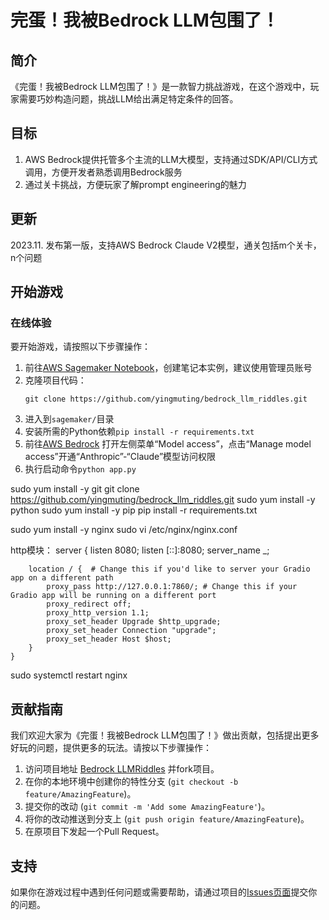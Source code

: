 # 完蛋！我被Bedrock LLM包围了！

## 简介
《完蛋！我被Bedrock LLM包围了！》是一款智力挑战游戏，在这个游戏中，玩家需要巧妙构造问题，挑战LLM给出满足特定条件的回答。

## 目标
1. AWS Bedrock提供托管多个主流的LLM大模型，支持通过SDK/API/CLI方式调用，方便开发者熟悉调用Bedrock服务
2. 通过关卡挑战，方便玩家了解prompt engineering的魅力

## 更新
2023.11. 发布第一版，支持AWS Bedrock Claude V2模型，通关包括m个关卡，n个问题

## 开始游戏

### 在线体验
要开始游戏，请按照以下步骤操作：

1. 前往[AWS Sagemaker Notebook](https://us-east-1.console.aws.amazon.com/sagemaker/home?region=us-east-1#/notebook-instances)，创建笔记本实例，建议使用管理员账号
2. 克隆项目代码：
   ```
   git clone https://github.com/yingmuting/bedrock_llm_riddles.git
   ```
2. 进入到`sagemaker/`目录
3. 安装所需的Python依赖`pip install -r requirements.txt`
4. 前往[AWS Bedrock](https://us-east-1.console.aws.amazon.com/bedrock/home) 打开左侧菜单“Model access”，点击“Manage model access”开通“Anthropic”-“Claude”模型访问权限
5. 执行启动命令`python app.py`

sudo yum install -y git
git clone https://github.com/yingmuting/bedrock_llm_riddles.git
sudo yum install -y python
sudo yum install -y pip
pip install -r requirements.txt


sudo yum install -y nginx
sudo vi /etc/nginx/nginx.conf

http模块：
    server {
        listen 8080;
        listen [::]:8080;
        server_name _;

        location / {  # Change this if you'd like to server your Gradio app on a different path
            proxy_pass http://127.0.0.1:7860/; # Change this if your Gradio app will be running on a different port
            proxy_redirect off;
            proxy_http_version 1.1;
            proxy_set_header Upgrade $http_upgrade;
            proxy_set_header Connection "upgrade";
            proxy_set_header Host $host;
        }
    }


sudo systemctl restart nginx

## 贡献指南
我们欢迎大家为《完蛋！我被Bedrock LLM包围了！》做出贡献，包括提出更多好玩的问题，提供更多的玩法。请按以下步骤操作：

1. 访问项目地址 [Bedrock LLMRiddles](https://github.com/yingmuting/bedrock_llm_riddles/) 并fork项目。
2. 在你的本地环境中创建你的特性分支 (`git checkout -b feature/AmazingFeature`)。
3. 提交你的改动 (`git commit -m 'Add some AmazingFeature'`)。
4. 将你的改动推送到分支上 (`git push origin feature/AmazingFeature`)。
5. 在原项目下发起一个Pull Request。

## 支持
如果你在游戏过程中遇到任何问题或需要帮助，请通过项目的[Issues页面](https://github.com/yingmuting/bedrock_llm_riddles/issues)提交你的问题。

